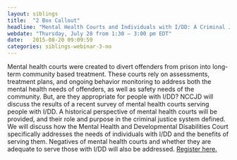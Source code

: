 ```yaml
---
layout: siblings
title:  "2 Box Callout"
headline: "Mental Health Courts and Individuals with I/DD: A Criminal Justice Solution?"
webdate: "Thursday, July 28 from 1:30 – 3:00 pm EDT"
date:   2015-08-20 09:09:59
categories: siblings-webinar-3-no
---
```

Mental health courts were created to divert offenders from prison into long-term community based treatment. These courts rely on assessments, treatment plans, and ongoing behavior monitoring to address both the mental health needs of offenders, as well as safety needs of the community. But, are they appropriate for people with I/DD? NCCJD will discuss the results of a recent survey of mental health courts serving people with I/DD. A historical perspective of mental health courts will be provided, and their role and purpose in the criminal justice system defined. We will discuss how the Mental Health and Developmental Disabilities Court specifically addresses the needs of individuals with I/DD and the benefits of serving them. Negatives of mental health courts and whether they are adequate to serve those with I/DD will also be addressed. <a href="http://bit.ly/21kWFcs">Register here.</a>